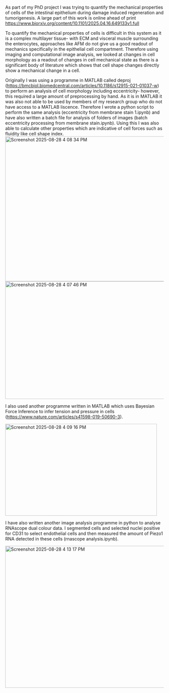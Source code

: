 As part of my PhD project I was trying to quantify the mechanical properties of cells of the intestinal epithelium during damage induced regeneration and tumorigenesis.
A large part of this work is online ahead of print https://www.biorxiv.org/content/10.1101/2025.04.16.649133v1.full

To quantify the mechanical properties of cells is difficult in this system as it is a complex multilayer tissue- with ECM and visceral muscle surrounding the enterocytes, approaches
like AFM do not give us a good readout of mechanics specifically in the epithelial cell compartment. Therefore using imaging and computational image analysis, we looked at changes in 
cell morphology as a readout of changes in cell mechanical state as there is a significant body of literature which shows that cell shape changes directly show a mechanical change in a cell.

Originally I was using a programme in MATLAB called deproj (https://bmcbiol.biomedcentral.com/articles/10.1186/s12915-021-01037-w) to perform an analysis of cell morphology including 
eccentricity- however, this required a large amount of preprocessing by hand. As it is in MATLAB it was also not able to be used by members of my research group who do not have access 
to a MATLAB liscence. Therefore I wrote a python script to perform the same analysis (eccentricity from membrane stain 1.ipynb) and have also written a batch file for analysis of folders
of images (batch eccentricity processing from membrane stain.ipynb). Using this I was also able to calculate other properties which are indicative of cell forces such as fluidity like
cell shape index.
<img width="1156" height="461" alt="Screenshot 2025-08-28 4 08 34 PM" src="https://github.com/user-attachments/assets/646e1b5f-f8de-4af1-be80-872381b2a1ea" />
<img width="1198" height="374" alt="Screenshot 2025-08-28 4 07 46 PM" src="https://github.com/user-attachments/assets/734a4af7-c286-4def-b781-254d2251edb0" />


I also used another programme written in MATLAB which uses Bayesian Force Inference to infer tension and pressure in cells (https://www.nature.com/articles/s41598-019-50690-3).


<img width="482" height="292" alt="Screenshot 2025-08-28 4 09 16 PM" src="https://github.com/user-attachments/assets/c10d284e-e139-44f5-8663-ce5c6e4531e3" />

I have also written another image analysis programme in python to analyse RNAscope dual colour data. I segmented cells and selected nuclei positive for CD31 to select endothelial cells and then 
measured the amount of Piezo1 RNA detected in these cells (rnascope analysis.ipynb).

<img width="1172" height="451" alt="Screenshot 2025-08-28 4 13 17 PM" src="https://github.com/user-attachments/assets/a229132f-07aa-46fc-9348-0fe3a5f680af" />




